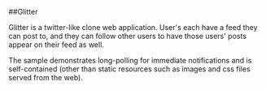 ##Glitter

Glitter is a twitter-like clone web application. User's each have a feed they can post to, and they can follow other users to have those users' posts appear on their feed as well.

The sample demonstrates long-polling for immediate notifications and is self-contained (other than static resources such as images and css files served from the web).
